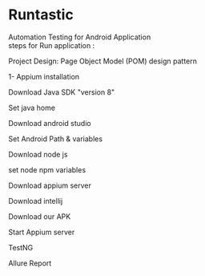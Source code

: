 # Runtastic
Automation Testing for Android Application  
steps for Run application :

Project Design: Page Object Model (POM) design pattern


1- Appium  installation 

  Download Java SDK  "version 8"

  Set java home
  
  Download android  studio
  
  Set Android Path & variables
  
  Download node js
  
  set  node  npm variables
  
  Download appium server
  
  Download intellij 
  
  Download our  APK
  
  Start Appium server
  
  TestNG
  
  Allure Report
  
